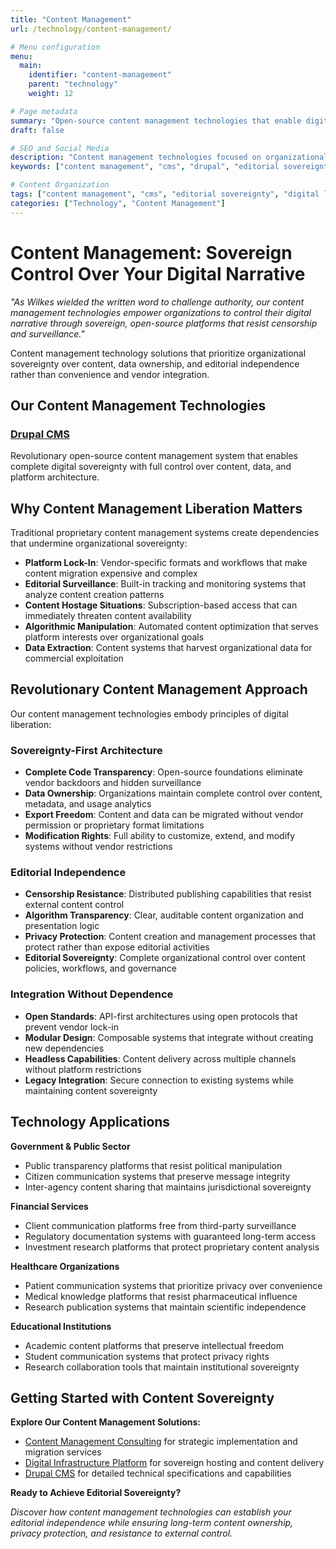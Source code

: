 ```yaml
---
title: "Content Management"
url: /technology/content-management/

# Menu configuration
menu:
  main:
    identifier: "content-management"
    parent: "technology"
    weight: 12

# Page metadata
summary: "Open-source content management technologies that enable digital sovereignty and editorial independence."
draft: false

# SEO and Social Media
description: "Content management technologies focused on organizational sovereignty, editorial independence, and freedom from proprietary platform restrictions."
keywords: ["content management", "cms", "drupal", "editorial sovereignty", "content liberation"]

# Content Organization
tags: ["content management", "cms", "editorial sovereignty", "digital liberation"]
categories: ["Technology", "Content Management"]
---
```


# Content Management: Sovereign Control Over Your Digital Narrative

*"As Wilkes wielded the written word to challenge authority, our content management technologies empower organizations to control their digital narrative through sovereign, open-source platforms that resist censorship and surveillance."*

Content management technology solutions that prioritize organizational sovereignty over content, data ownership, and editorial independence rather than convenience and vendor integration.

## Our Content Management Technologies

### [Drupal CMS](/technology/content-management/drupal-cms/)
Revolutionary open-source content management system that enables complete digital sovereignty with full control over content, data, and platform architecture.

## Why Content Management Liberation Matters

Traditional proprietary content management systems create dependencies that undermine organizational sovereignty:

- **Platform Lock-In**: Vendor-specific formats and workflows that make content migration expensive and complex
- **Editorial Surveillance**: Built-in tracking and monitoring systems that analyze content creation patterns
- **Content Hostage Situations**: Subscription-based access that can immediately threaten content availability
- **Algorithmic Manipulation**: Automated content optimization that serves platform interests over organizational goals
- **Data Extraction**: Content systems that harvest organizational data for commercial exploitation

## Revolutionary Content Management Approach

Our content management technologies embody principles of digital liberation:

### Sovereignty-First Architecture
- **Complete Code Transparency**: Open-source foundations eliminate vendor backdoors and hidden surveillance
- **Data Ownership**: Organizations maintain complete control over content, metadata, and usage analytics
- **Export Freedom**: Content and data can be migrated without vendor permission or proprietary format limitations
- **Modification Rights**: Full ability to customize, extend, and modify systems without vendor restrictions

### Editorial Independence
- **Censorship Resistance**: Distributed publishing capabilities that resist external content control
- **Algorithm Transparency**: Clear, auditable content organization and presentation logic
- **Privacy Protection**: Content creation and management processes that protect rather than expose editorial activities
- **Editorial Sovereignty**: Complete organizational control over content policies, workflows, and governance

### Integration Without Dependence
- **Open Standards**: API-first architectures using open protocols that prevent vendor lock-in
- **Modular Design**: Composable systems that integrate without creating new dependencies
- **Headless Capabilities**: Content delivery across multiple channels without platform restrictions
- **Legacy Integration**: Secure connection to existing systems while maintaining content sovereignty

## Technology Applications

**Government & Public Sector**
- Public transparency platforms that resist political manipulation
- Citizen communication systems that preserve message integrity
- Inter-agency content sharing that maintains jurisdictional sovereignty

**Financial Services**
- Client communication platforms free from third-party surveillance
- Regulatory documentation systems with guaranteed long-term access
- Investment research platforms that protect proprietary content analysis

**Healthcare Organizations**
- Patient communication systems that prioritize privacy over convenience
- Medical knowledge platforms that resist pharmaceutical influence
- Research publication systems that maintain scientific independence

**Educational Institutions**
- Academic content platforms that preserve intellectual freedom
- Student communication systems that protect privacy rights
- Research collaboration tools that maintain institutional sovereignty

## Getting Started with Content Sovereignty

**Explore Our Content Management Solutions:**
- [Content Management Consulting](/services/content-management-consulting/) for strategic implementation and migration services
- [Digital Infrastructure Platform](/solutions/digital-infrastructure-platform/) for sovereign hosting and content delivery
- [Drupal CMS](/technology/content-management/drupal-cms/) for detailed technical specifications and capabilities

**Ready to Achieve Editorial Sovereignty?**

*Discover how content management technologies can establish your editorial independence while ensuring long-term content ownership, privacy protection, and resistance to external control.*
